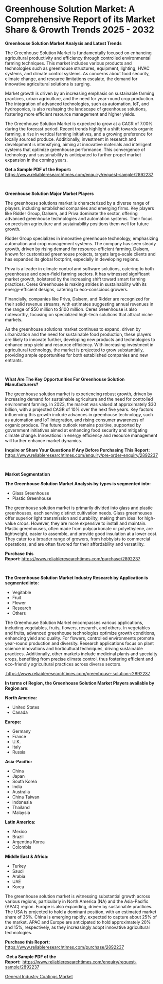 <p><h1>Greenhouse Solution Market: A Comprehensive Report of its Market Share & Growth Trends 2025 - 2032</h1></p><p><strong>Greenhouse Solution Market Analysis and Latest Trends</strong></p>
<p><p>The Greenhouse Solution Market is fundamentally focused on enhancing agricultural productivity and efficiency through controlled environmental farming techniques. This market includes various products and technologies such as greenhouse structures, equipment, lighting, HVAC systems, and climate control systems. As concerns about food security, climate change, and resource limitations escalate, the demand for innovative agricultural solutions is surging.</p><p>Market growth is driven by an increasing emphasis on sustainable farming practices, urban agriculture, and the need for year-round crop production. The integration of advanced technologies, such as automation, IoT, and hydroponics, is also reshaping the landscape of greenhouse solutions, fostering more efficient resource management and higher yields.</p><p>The Greenhouse Solution Market is expected to grow at a CAGR of 7.00% during the forecast period. Recent trends highlight a shift towards organic farming, a rise in vertical farming initiatives, and a growing preference for locally sourced produce. Additionally, investment in research and development is intensifying, aiming at innovative materials and intelligent systems that optimize greenhouse performance. This convergence of technology and sustainability is anticipated to further propel market expansion in the coming years.</p></p>
<p><strong>Get a Sample PDF of the Report:&nbsp;</strong> <a href="https://www.reliableresearchtimes.com/enquiry/request-sample/2892237?utm_campaign=2642&utm_medium=2&utm_source=Github&utm_content=ia&utm_term=15032025&utm_id=greenhouse-solution">https://www.reliableresearchtimes.com/enquiry/request-sample/2892237</a></p>
<p>&nbsp;</p>
<p><strong>Greenhouse Solution Major Market Players</strong></p>
<p><p>The greenhouse solutions market is characterized by a diverse range of players, including established companies and emerging firms. Key players like Ridder Group, Dalsem, and Priva dominate the sector, offering advanced greenhouse technologies and automation systems. Their focus on precision agriculture and sustainability positions them well for future growth.</p><p>Ridder Group specializes in innovative greenhouse technology, emphasizing automation and crop management systems. The company has seen steady growth, driven by rising demand for resource-efficient farming. Dalsem, known for customized greenhouse projects, targets large-scale clients and has expanded its global footprint, especially in developing regions.</p><p>Priva is a leader in climate control and software solutions, catering to both greenhouse and open-field farming sectors. It has witnessed significant market growth, bolstered by the increasing shift toward smart farming practices. Ceres Greenhouse is making strides in sustainability with its energy-efficient designs, catering to eco-conscious growers.</p><p>Financially, companies like Priva, Dalsem, and Ridder are recognized for their solid revenue streams, with estimates suggesting annual revenues in the range of $50 million to $100 million. Ceres Greenhouse is also noteworthy, focusing on specialized high-tech solutions that attract niche markets.</p><p>As the greenhouse solutions market continues to expand, driven by urbanization and the need for sustainable food production, these players are likely to innovate further, developing new products and technologies to enhance crop yield and resource efficiency. With increasing investment in agricultural technology, the market is projected to grow substantially, providing ample opportunities for both established companies and new entrants.</p></p>
<p>&nbsp;</p>
<p><strong>What Are The Key Opportunities For Greenhouse Solution Manufacturers?</strong></p>
<p><p>The greenhouse solution market is experiencing robust growth, driven by increasing demand for sustainable agriculture and the need for controlled environment farming. In 2023, the market was valued at approximately $30 billion, with a projected CAGR of 10% over the next five years. Key factors influencing this growth include advances in greenhouse technology, such as automation and IoT integration, and rising consumer awareness of organic produce. The future outlook remains positive, supported by government initiatives aimed at enhancing food security and mitigating climate change. Innovations in energy efficiency and resource management will further enhance market dynamics.</p></p>
<p><strong>Inquire or Share Your Questions If Any Before Purchasing This Report:</strong> <a href="https://www.reliableresearchtimes.com/enquiry/pre-order-enquiry/2892237?utm_campaign=2642&utm_medium=2&utm_source=Github&utm_content=ia&utm_term=15032025&utm_id=greenhouse-solution">https://www.reliableresearchtimes.com/enquiry/pre-order-enquiry/2892237</a></p>
<p>&nbsp;</p>
<p><strong>Market Segmentation</strong></p>
<p><strong>The Greenhouse Solution Market Analysis by types is segmented into:</strong></p>
<p><ul><li>Glass Greenhouse</li><li>Plastic Greenhouse</li></ul></p>
<p><p>The greenhouse solution market is primarily divided into glass and plastic greenhouses, each serving distinct cultivation needs. Glass greenhouses offer superior light transmission and durability, making them ideal for high-value crops. However, they are more expensive to install and maintain. Plastic greenhouses, often made from polycarbonate or polyethylene, are lightweight, easier to assemble, and provide good insulation at a lower cost. They cater to a broader range of growers, from hobbyists to commercial operations, and are often favored for their affordability and versatility.</p></p>
<p><strong>Purchase this Report:&nbsp;</strong><a href="https://www.reliableresearchtimes.com/purchase/2892237?utm_campaign=2642&utm_medium=2&utm_source=Github&utm_content=ia&utm_term=15032025&utm_id=greenhouse-solution">https://www.reliableresearchtimes.com/purchase/2892237</a></p>
<p>&nbsp;</p>
<p><strong>The Greenhouse Solution Market Industry Research by Application is segmented into:</strong></p>
<p><ul><li>Vegitable</li><li>Fruit</li><li>Flower</li><li>Research</li><li>Others</li></ul></p>
<p><p>The Greenhouse Solution Market encompasses various applications, including vegetables, fruits, flowers, research, and others. In vegetables and fruits, advanced greenhouse technologies optimize growth conditions, enhancing yield and quality. For flowers, controlled environments promote year-round production and diversity. Research applications focus on plant science innovations and horticultural techniques, driving sustainable practices. Additionally, other markets include medicinal plants and specialty crops, benefiting from precise climate control, thus fostering efficient and eco-friendly agricultural practices across diverse sectors.</p></p>
<p><a href="https://www.reliableresearchtimes.com/greenhouse-solution-r2892237?utm_campaign=2642&utm_medium=2&utm_source=Github&utm_content=ia&utm_term=15032025&utm_id=greenhouse-solution">&nbsp;https://www.reliableresearchtimes.com/greenhouse-solution-r2892237</a></p>
<p><strong>In terms of Region, the Greenhouse Solution Market Players available by Region are:</strong></p>
<p>
    <p> <strong> North America: </strong>
        <ul>
            <li>United States</li>
            <li>Canada</li>
        </ul>
        </p> 
    <p> <strong> Europe: </strong>
        <ul>
            <li>Germany</li>
            <li>France</li>
            <li>U.K.</li>
            <li>Italy</li>
            <li>Russia</li>
        </ul>
        </p> 
    <p> <strong> Asia-Pacific: </strong>
        <ul>
            <li>China</li>
            <li>Japan</li>
            <li>South Korea</li>
            <li>India</li>
            <li>Australia</li>
            <li>China Taiwan</li>
            <li>Indonesia</li>
            <li>Thailand</li>
            <li>Malaysia</li>
        </ul>
        </p> 
    <p> <strong> Latin America: </strong>
        <ul>
            <li>Mexico</li>
            <li>Brazil</li>
            <li>Argentina Korea</li>
            <li>Colombia</li>
        </ul>
        </p> 
    <p> <strong> Middle East & Africa: </strong>
        <ul>
            <li>Turkey</li>
            <li>Saudi</li>
            <li>Arabia</li>
            <li>UAE</li>
            <li>Korea</li>
        </ul>
    </p>
    </p>
<p><p>The greenhouse solution market is witnessing substantial growth across various regions, particularly in North America (NA) and the Asia-Pacific (APAC) region. Europe is also expanding, driven by sustainable practices. The USA is projected to hold a dominant position, with an estimated market share of 35%. China is emerging rapidly, expected to capture about 25% of the market. APAC and Europe are anticipated to hold approximately 20% and 15%, respectively, as they increasingly adopt innovative agricultural technologies.</p></p>
<p><strong>Purchase this Report: </strong><a href="https://www.reliableresearchtimes.com/purchase/2892237?utm_campaign=2642&utm_medium=2&utm_source=Github&utm_content=ia&utm_term=15032025&utm_id=greenhouse-solution">https://www.reliableresearchtimes.com/purchase/2892237</a></p>
<p>&nbsp;<strong>Get a Sample PDF of the Report:&nbsp;&nbsp;</strong><a href="https://www.reliableresearchtimes.com/enquiry/request-sample/2892237?utm_campaign=2642&utm_medium=2&utm_source=Github&utm_content=ia&utm_term=15032025&utm_id=greenhouse-solution">https://www.reliableresearchtimes.com/enquiry/request-sample/2892237</a></p>
<p><strong></strong></p>
<p><p><a href="https://github.com/ParvinKhatun77/Market-Research-Report-List-1/blob/main/general-industry-coatings-market.md?utm_campaign=2642&utm_medium=2&utm_source=Github&utm_content=ia&utm_term=15032025&utm_id=greenhouse-solution">General Industry Coatings Market</a></p></p>